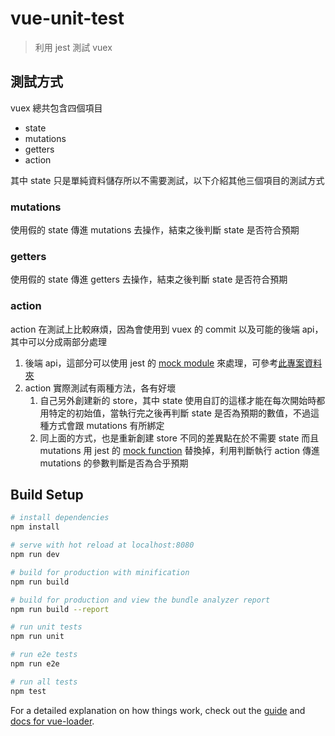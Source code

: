 # vue-unit-test

> 利用 jest 測試 vuex

## 測試方式

vuex 總共包含四個項目
* state
* mutations
* getters
* action

其中 state 只是單純資料儲存所以不需要測試，以下介紹其他三個項目的測試方式

### mutations
使用假的 state 傳進 mutations 去操作，結束之後判斷 state 是否符合預期

### getters
使用假的 state 傳進 getters 去操作，結束之後判斷 state 是否符合預期

### action
action 在測試上比較麻煩，因為會使用到 vuex 的 commit 以及可能的後端 api，其中可以分成兩部分處理
1. 後端 api，這部分可以使用 jest 的 [mock module](https://facebook.github.io/jest/docs/en/manual-mocks.html) 來處理，可參考[此專案資料夾](https://github.com/diabloevagto/vue-unit-test/tree/master/__mocks__)
2. action 實際測試有兩種方法，各有好壞
    1. 自己另外創建新的 store，其中 state 使用自訂的這樣才能在每次開始時都用特定的初始值，當執行完之後再判斷 state 是否為預期的數值，不過這種方式會跟 mutations 有所綁定
    2. 同上面的方式，也是重新創建 store 不同的差異點在於不需要 state 而且 mutations 用 jest 的 [mock function](https://facebook.github.io/jest/docs/en/mock-function-api.html) 替換掉，利用判斷執行 action 傳進 mutations 的參數判斷是否為合乎預期

## Build Setup

``` bash
# install dependencies
npm install

# serve with hot reload at localhost:8080
npm run dev

# build for production with minification
npm run build

# build for production and view the bundle analyzer report
npm run build --report

# run unit tests
npm run unit

# run e2e tests
npm run e2e

# run all tests
npm test
```

For a detailed explanation on how things work, check out the [guide](http://vuejs-templates.github.io/webpack/) and [docs for vue-loader](http://vuejs.github.io/vue-loader).
